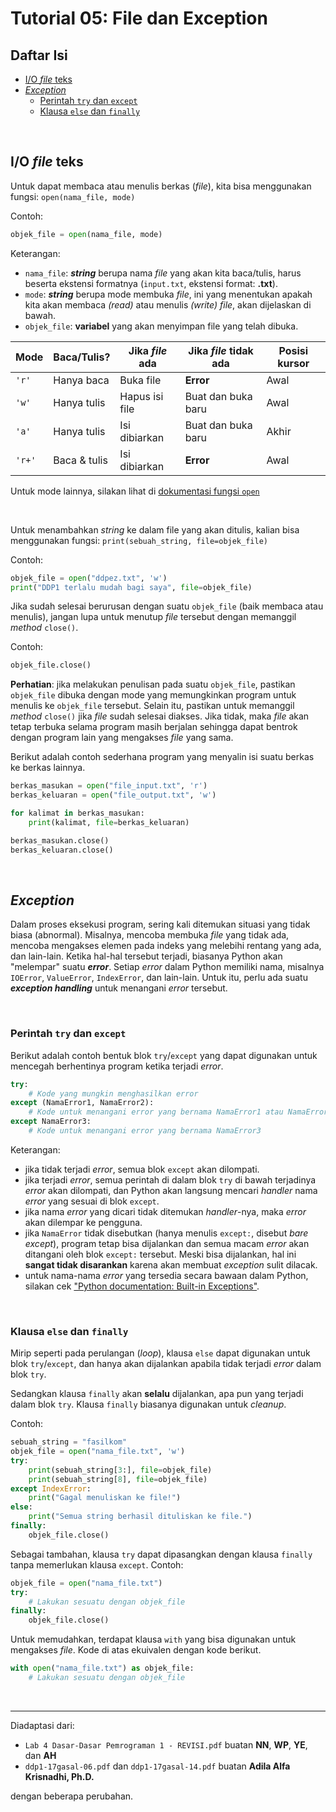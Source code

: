 # Tutorial 05: File dan Exception

## Daftar Isi

- [I/O *file* teks](#io-file-teks)
- [*Exception*](#exception)
  - [Perintah `try` dan `except`](#perintah-try-dan-except)
  - [Klausa `else` dan `finally`](#klausa-else-dan-finally)

<br>

## I/O *file* teks

Untuk dapat membaca atau menulis berkas (*file*), kita bisa menggunakan fungsi:
`open(nama_file, mode)`

Contoh:

```python
objek_file = open(nama_file, mode)
```

Keterangan:

- `nama_file`: ***string*** berupa nama *file* yang akan kita baca/tulis, harus
  beserta ekstensi formatnya (`input.txt`, ekstensi format: **.txt**).
- `mode`: ***string*** berupa mode membuka *file*, ini yang menentukan apakah
  kita akan membaca *(read)* atau menulis *(write)* *file*, akan dijelaskan di
  bawah.
- `objek_file`: **variabel** yang akan menyimpan file yang telah dibuka.

| Mode   | Baca/Tulis?  | Jika *file* ada | Jika *file* tidak ada | Posisi kursor |
| ------ | ------------ | --------------- | --------------------- | ------------- |
| `'r'`  | Hanya baca   | Buka file       | **Error**             | Awal          |
| `'w'`  | Hanya tulis  | Hapus isi file  | Buat dan buka baru    | Awal          |
| `'a'`  | Hanya tulis  | Isi dibiarkan   | Buat dan buka baru    | Akhir         |
| `'r+'` | Baca & tulis | Isi dibiarkan   | **Error**             | Awal          |

Untuk mode lainnya, silakan lihat di [dokumentasi fungsi `open`][python docs1]

<br>

Untuk menambahkan *string* ke dalam file yang akan ditulis, kalian bisa
menggunakan fungsi:
`print(sebuah_string, file=objek_file)`

Contoh:

```python
objek_file = open("ddpez.txt", 'w')
print("DDP1 terlalu mudah bagi saya", file=objek_file)
```

Jika sudah selesai berurusan dengan suatu `objek_file` (baik membaca atau
menulis), jangan lupa untuk menutup *file* tersebut dengan memanggil *method*
`close()`.

Contoh:

```python
objek_file.close()
```

**Perhatian**: jika melakukan penulisan pada suatu `objek_file`, pastikan
`objek_file` dibuka dengan mode yang memungkinkan program untuk menulis ke
`objek_file` tersebut. Selain itu, pastikan untuk memanggil *method* `close()`
jika *file* sudah selesai diakses. Jika tidak, maka *file* akan tetap terbuka
selama program masih berjalan sehingga dapat bentrok dengan program lain yang
mengakses *file* yang sama.

Berikut adalah contoh sederhana program yang menyalin isi suatu berkas ke
berkas lainnya.

```python
berkas_masukan = open("file_input.txt", 'r')
berkas_keluaran = open("file_output.txt", 'w')

for kalimat in berkas_masukan:
    print(kalimat, file=berkas_keluaran)

berkas_masukan.close()
berkas_keluaran.close()
```

<br>

## *Exception*

Dalam proses eksekusi program, sering kali ditemukan situasi yang tidak biasa
(abnormal). Misalnya, mencoba membuka *file* yang tidak ada, mencoba mengakses
elemen pada indeks yang melebihi rentang yang ada, dan lain-lain. Ketika
hal-hal tersebut terjadi, biasanya Python akan "melempar" suatu ***error***.
Setiap *error* dalam Python memiliki nama, misalnya `IOError`, `ValueError`,
`IndexError`, dan lain-lain. Untuk itu, perlu ada suatu
***exception handling*** untuk menangani *error* tersebut.

<br>

### Perintah `try` dan `except`

Berikut adalah contoh bentuk blok `try`/`except` yang dapat digunakan untuk
mencegah berhentinya program ketika terjadi *error*.

```python
try:
    # Kode yang mungkin menghasilkan error
except (NamaError1, NamaError2):
    # Kode untuk menangani error yang bernama NamaError1 atau NamaError2
except NamaError3:
    # Kode untuk menangani error yang bernama NamaError3
```

Keterangan:

- jika tidak terjadi *error*, semua blok `except` akan dilompati.
- jika terjadi *error*, semua perintah di dalam blok `try` di bawah terjadinya
  *error* akan dilompati, dan Python akan langsung mencari *handler* nama
  *error* yang sesuai di blok `except`.
- jika nama *error* yang dicari tidak ditemukan *handler*-nya, maka *error*
  akan dilempar ke pengguna.
- jika `NamaError` tidak disebutkan (hanya menulis `except:`, disebut
  *bare except*), program tetap bisa dijalankan dan semua macam *error* akan
  ditangani oleh blok `except:` tersebut. Meski bisa dijalankan, hal ini
  **sangat tidak disarankan** karena akan membuat *exception* sulit dilacak.
- untuk nama-nama *error* yang tersedia secara bawaan dalam Python, silakan
  cek ["Python documentation: Built-in Exceptions"][python docs2].

<br>

### Klausa `else` dan `finally`

Mirip seperti pada perulangan (*loop*), klausa `else` dapat digunakan untuk
blok `try`/`except`, dan hanya akan dijalankan apabila tidak terjadi *error*
dalam blok `try`.

Sedangkan klausa `finally` akan **selalu** dijalankan, apa pun yang terjadi
dalam blok `try`. Klausa `finally` biasanya digunakan untuk *cleanup*.

Contoh:

```python
sebuah_string = "fasilkom"
objek_file = open("nama_file.txt", 'w')
try:
    print(sebuah_string[3:], file=objek_file)
    print(sebuah_string[8], file=objek_file)
except IndexError:
    print("Gagal menuliskan ke file!")
else:
    print("Semua string berhasil dituliskan ke file.")
finally:
    objek_file.close()
```

Sebagai tambahan, klausa `try` dapat dipasangkan dengan klausa `finally`
tanpa memerlukan klausa `except`. Contoh:

```python
objek_file = open("nama_file.txt")
try:
    # Lakukan sesuatu dengan objek_file
finally:
    objek_file.close()
```

Untuk memudahkan, terdapat klausa `with` yang bisa digunakan untuk mengakses
*file*. Kode di atas ekuivalen dengan kode berikut.

```python
with open("nama_file.txt") as objek_file:
    # Lakukan sesuatu dengan objek_file
```

<br>

---

Diadaptasi dari:

- `Lab 4 Dasar-Dasar Pemrograman 1 - REVISI.pdf` buatan
  **NN**, **WP**, **YE**, dan **AH**
- `ddp1-17gasal-06.pdf` dan `ddp1-17gasal-14.pdf` buatan
  **Adila Alfa Krisnadhi, Ph.D.**

dengan beberapa perubahan.

[python docs1]: https://docs.python.org/3/library/functions.html#open

[python docs2]: https://docs.python.org/3/library/exceptions.html
